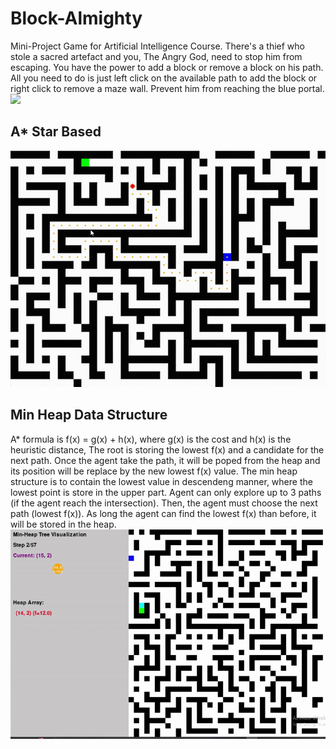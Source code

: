 # Block-Almighty
Mini-Project Game for Artificial Intelligence Course.
There's a thief who stole a sacred artefact and you, The Angry God, need to stop him from escaping.
You have the power to add a block or remove a block on his path.
All you need to do is just left click on the available path to add the block or right click to remove a maze wall.
Prevent him from reaching the blue portal.
![](https://github.com/ThomasArtemius/Block-Almighty/blob/main/Gifs/Proto7%20Demo.gif)

## A* Star Based
![](https://github.com/ThomasArtemius/Block-Almighty/blob/main/Gifs/Proto2.gif)

## Min Heap Data Structure
A* formula is f(x) = g(x) + h(x), where g(x) is the cost and h(x) is the heuristic distance, The root is storing the lowest f(x) and a candidate for the next path.
Once the agent take the path, it will be poped from the heap and its position will be replace by the new lowest f(x) value.
The min heap structure is to contain the lowest value in descendeng manner, where the lowest point is store in the upper part. Agent can only explore up to 3 paths (if the agent reach the intersection). 
Then, the agent must choose the next path (lowest f(x)). As long the agent can find the lowest f(x) than before, it will be stored in the heap.
![](https://github.com/ThomasArtemius/Block-Almighty/blob/main/Gifs/Proto6.gif)
